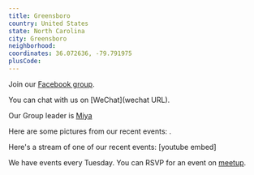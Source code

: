 ```yaml
---
title: Greensboro
country: United States
state: North Carolina
city: Greensboro
neighborhood: 
coordinates: 36.072636, -79.791975
plusCode:
---
```

Join our [Facebook group](https://www.facebook.com/groups/freecodecampgreensboro).

You can chat with us on [WeChat](wechat URL).

Our Group leader is [Miya](freecodecamp.org/miya)

Here are some pictures from our recent events:
![]().

Here's a stream of one of our recent events:
[youtube embed]

We have events every Tuesday. You can RSVP for an event on [meetup](meetupurl).
